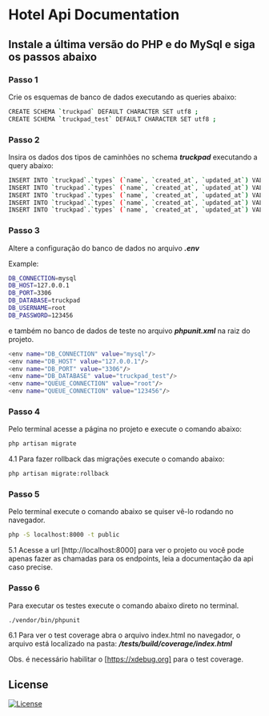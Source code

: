 # Hotel Api Documentation


## Instale a última versão do PHP e do MySql e siga os passos abaixo

### Passo 1
Crie os esquemas de banco de dados executando as queries abaixo:
```bash
CREATE SCHEMA `truckpad` DEFAULT CHARACTER SET utf8 ;
CREATE SCHEMA `truckpad_test` DEFAULT CHARACTER SET utf8 ;
```

### Passo 2
Insira os dados dos tipos de caminhões no schema **_truckpad_** executando a query abaixo:
```bash
INSERT INTO `truckpad`.`types` (`name`, `created_at`, `updated_at`) VALUES ('Caminhão 3/4', '2020-03-04 10:51:18', '2020-03-04 10:51:18');
INSERT INTO `truckpad`.`types` (`name`, `created_at`, `updated_at`) VALUES ('Caminhão Toco', '2020-03-04 10:51:18', '2020-03-04 10:51:18');
INSERT INTO `truckpad`.`types` (`name`, `created_at`, `updated_at`) VALUES ('Caminhão Truck', '2020-03-04 10:51:18', '2020-03-04 10:51:18');
INSERT INTO `truckpad`.`types` (`name`, `created_at`, `updated_at`) VALUES ('Carreta Simples', '2020-03-04 10:51:18', '2020-03-04 10:51:18');
INSERT INTO `truckpad`.`types` (`name`, `created_at`, `updated_at`) VALUES ('Carreta Eixo Extendido', '2020-03-04 10:51:18', '2020-03-04 10:51:18');
```

### Passo 3
Altere a configuração do banco de dados no arquivo **_.env_**

Example:
```bash
DB_CONNECTION=mysql
DB_HOST=127.0.0.1
DB_PORT=3306
DB_DATABASE=truckpad
DB_USERNAME=root
DB_PASSWORD=123456
```
e também no banco de dados de teste no arquivo **_phpunit.xml_** na raiz do projeto.
```bash
<env name="DB_CONNECTION" value="mysql"/>
<env name="DB_HOST" value="127.0.0.1"/>
<env name="DB_PORT" value="3306"/>
<env name="DB_DATABASE" value="truckpad_test"/>
<env name="QUEUE_CONNECTION" value="root"/>
<env name="QUEUE_CONNECTION" value="123456"/>
```

### Passo 4
Pelo terminal acesse a página no projeto e execute o comando abaixo:
```bash
php artisan migrate
```

4.1 Para fazer rollback das migrações execute o comando abaixo:
```bash
php artisan migrate:rollback
```

### Passo 5
Pelo terminal execute o comando abaixo se quiser vê-lo rodando no navegador.
```bash
php -S localhost:8000 -t public
```

5.1 Acesse a url [http://localhost:8000] para ver o projeto ou você pode apenas fazer as chamadas para os endpoints, leia a documentação da api caso precise.

### Passo 6
Para executar os testes execute o comando abaixo direto no terminal.
```bash
./vendor/bin/phpunit
```

6.1 Para ver o test coverage abra o arquivo index.html no navegador, o arquivo está localizado na pasta: **_/tests/build/coverage/index.html_**

Obs. é necessário habilitar o [https://xdebug.org] para o test coverage.

## License

[![License](https://img.shields.io/badge/License-Apache%202.0-blue.svg)](https://opensource.org/licenses/Apache-2.0)
